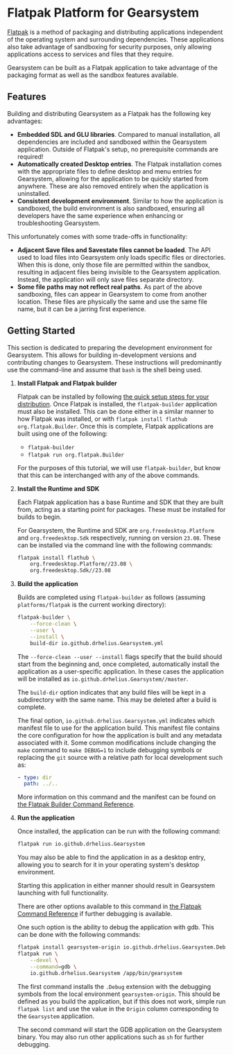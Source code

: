 # Flatpak Platform for Gearsystem

[Flatpak](https://flatpak.org/) is a method of packaging and distributing
applications independent of the operating system and surrounding dependencies.
These applications also take advantage of sandboxing for security purposes, only
allowing applications access to services and files that they require.

Gearsystem can be built as a Flatpak application to take advantage of the
packaging format as well as the sandbox features available.

## Features

Building and distributing Gearsystem as a Flatpak has the following key
advantages:

* **Embedded SDL and GLU libraries**. Compared to manual installation,
  all dependencies are included and sandboxed within the Gearsystem application.
  Outside of Flatpak's setup, no prerequisite commands are required!
* **Automatically created Desktop entries**. The Flatpak installation comes with
  the appropriate files to define desktop and menu entries for Gearsystem,
  allowing for the application to be quickly started from anywhere. These are
  also removed entirely when the application is uninstalled.
* **Consistent development environment**. Similar to how the application is
  sandboxed, the build environment is also sandboxed, ensuring all developers
  have the same experience when enhancing or troubleshooting Gearsystem.

This unfortunately comes with some trade-offs in functionality:

* **Adjacent Save files and Savestate files cannot be loaded**. The API used to
  load files into Gearsystem only loads specific files or directories. When
  this is done, only those file are permitted within the sandbox, resulting in
  adjacent files being invisible to the Gearsystem application. Instead, the
  application will only save files separate directory.
* **Some file paths may not reflect real paths**. As part of the above
  sandboxing, files can appear in Gearsystem to come from another location.
  These files are physically the same and use the same file name, but it can be
  a jarring first experience.

## Getting Started

This section is dedicated to preparing the development environment for
Gearsystem. This allows for building in-development versions and contributing
changes to Gearsystem. These instructions will predominantly use the
command-line and assume that `bash` is the shell being used.

1. **Install Flatpak and Flatpak builder**

   Flatpak can be installed by following [the quick setup steps for your
   distribution][Flatpak Setup]. Once Flatpak is installed, the
   `flatpak-builder` application must also be installed. This can be done
   either in a similar manner to how Flatpak was installed, or with `flatpak
   install flathub org.flatpak.Builder`. Once this is complete, Flatpak
   applications are built using one of the following:

   * `flatpak-builder`
   * `flatpak run org.flatpak.Builder`

   For the purposes of this tutorial, we will use `flatpak-builder`, but know
   that this can be interchanged with any of the above commands.

2. **Install the Runtime and SDK**

   Each Flatpak application has a base Runtime and SDK that they are built from,
   acting as a starting point for packages. These must be installed for builds
   to begin.

   For Gearsystem, the Runtime and SDK are `org.freedesktop.Platform` and
   `org.freedesktop.Sdk` respectively, running on version `23.08`. These can be
   installed via the command line with the following commands:

   ```bash
   flatpak install flathub \
       org.freedesktop.Platform//23.08 \
       org.freedesktop.Sdk//23.08
   ```

3. **Build the application**

   Builds are completed using `flatpak-builder` as follows (assuming
   `platforms/flatpak` is the current working directory):

   ```bash
   flatpak-builder \
       --force-clean \
       --user \
       --install \
       build-dir io.github.drhelius.Gearsystem.yml
   ```

   The `--force-clean --user --install` flags specify that the build should
   start from the beginning and, once completed, automatically install the
   application as a user-specific application. In these cases the application
   will be installed as `io.github.drhelius.Gearsystem//master`.

   The `build-dir` option indicates that any build files will be kept in a
   subdirectory with the same name. This may be deleted after a build is
   complete.

   The final option, `io.github.drhelius.Gearsystem.yml` indicates which
   manifest file to use for the application build. This manifest file contains
   the core configuration for how the application is built and any metadata
   associated with it. Some common modifications include changing the `make`
   command to `make DEBUG=1` to include debugging symbols or replacing the `git`
   source with a relative path for local development such as:

   ```yaml
   - type: dir
     path: ../..
   ```

   More information on this command and the manifest can be found on [the
   Flatpak Builder Command Reference][Flatpak Builder Reference].

4. **Run the application**

   Once installed, the application can be run with the following command:

   ```bash
   flatpak run io.github.drhelius.Gearsystem
   ```

   You may also be able to find the application in as a desktop entry, allowing
   you to search for it in your operating system's desktop environment.

   Starting this application in either manner should result in Gearsystem
   launching with full functionality.

   There are other options available to this command in [the Flatpak Command
   Reference][Flatpak Reference] if further debugging is available.

   One such option is the ability to debug the application with gdb. This can
   be done with the following commands:

   ```bash
   flatpak install gearsystem-origin io.github.drhelius.Gearsystem.Debug
   flatpak run \
       --devel \
       --command=gdb \
       io.github.drhelius.Gearsystem /app/bin/gearsystem
   ```

   The first command installs the `.Debug` extension with the debugging symbols
   from the local environment `gearsystem-origin`. This should be defined as you
   build the application, but if this does not work, simple run `flatpak list`
   and use the value in the `Origin` column corresponding to the `Gearsystem`
   application.

   The second command will start the GDB application on the Gearsystem binary.
   You may also run other applications such as `sh` for further debugging.

[Flatpak Builder Reference]: <https://docs.flatpak.org/en/latest/flatpak-builder-command-reference.html>
[Flatpak Reference]: <https://docs.flatpak.org/en/latest/flatpak-command-reference.html>
[Flatpak Setup]: <https://flatpak.org/setup/>
